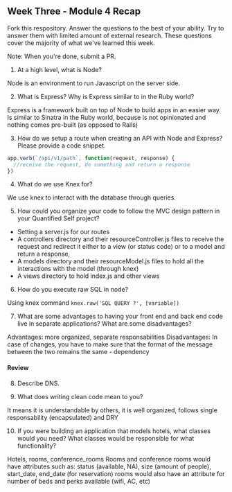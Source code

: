 ## Week Three - Module 4 Recap

Fork this respository. Answer the questions to the best of your ability. Try to answer them with limited amount of external research. These questions cover the majority of what we've learned this week. 

Note: When you're done, submit a PR. 

1. At a high level, what is Node?

Node is an environment to run Javascript on the server side.

2. What is Express? Why is Express similar to in the Ruby world?

Express is a framework built on top of Node to build apps in an easier way. Is similar to Sinatra in the Ruby world, because is not opinionated and nothing comes pre-built (as opposed to Rails)

3. How do we setup a route when creating an API with Node and Express? Please provide a code snippet.

```js
app.verb(`/api/v1/path`, function(request, response) {
  //receive the request, do something and return a response
})
```

4. What do we use Knex for?

We use knex to interact with the database through queries. 

5. How could you organize your code to follow the MVC design pattern in your Quantified Self project?

* Setting a server.js for our routes
* A controllers directory and their resourceController.js files to receive the request and redirect it either to a view (or status code) or to a model and return a response, 
* A models directory and their resourceModel.js files to hold all the interactions with the model (through knex)
* A views directory to hold index.js and other views

6. How do you execute raw SQL in node?

Using knex command `knex.raw('SQL QUERY ?', [variable])`

7. What are some advantages to having your front end and back end code live in separate applications? What are some disadvantages?

Advantages: more organized, separate responsabilities
Disadvantages: In case of changes, you have to make sure that the format of the message between the two remains the same - dependency

#### Review  

8. Describe DNS.


9. What does writing clean code mean to you?

It means it is understandable by others, it is well organized, follows single responsability (encapsulated) and DRY

10. If you were building an application that models hotels, what classes would you need? What classes would be responsible for what functionality?

Hotels, rooms, conference_rooms
Rooms and conference rooms would have attributes such as: status (available, NA), size (amount of people), start_date, end_date (for reservation)
rooms would also have an attribute for number of beds and perks available (wifi, AC, etc)

